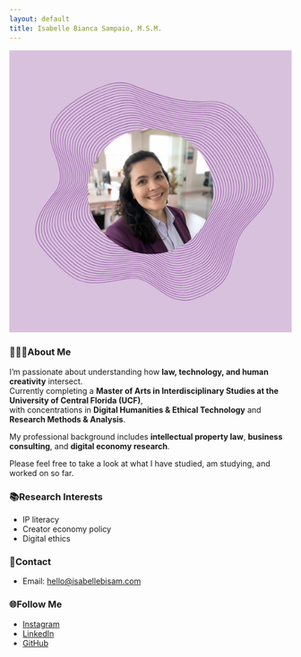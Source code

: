 ```yaml
---
layout: default
title: Isabelle Bianca Sampaio, M.S.M.
---
```


![IB picture](/assets/IB_headshot.png)

### 👩🏻‍💻About Me
I’m passionate about understanding how **law, technology, and human creativity** intersect.  
Currently completing a **Master of Arts in Interdisciplinary Studies at the University of Central Florida (UCF)**,  
with concentrations in **Digital Humanities & Ethical Technology** and **Research Methods & Analysis**.  

My professional background includes **intellectual property law**, **business consulting**, and **digital economy research**.  

Please feel free to take a look at what I have studied, am studying, and worked on so far.

### 📚Research Interests
- IP literacy
- Creator economy policy
- Digital ethics

### 📧Contact

- Email: [hello@isabellebisam.com](mailto:hello@isabellebisam.com)

### 🌐Follow Me

- [Instagram](https://instagram.com/isabellebisam)
- [LinkedIn](https://linkedin.com/in/isabellebisam)
- [GitHub](https://github.com/isabellebisam)